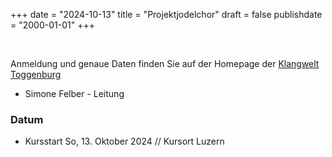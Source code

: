 ﻿+++
date = "2024-10-13"
title = "Projektjodelchor"
draft = false
publishdate = "2000-01-01"
+++

<br>

Anmeldung und genaue Daten finden Sie auf der Homepage der [Klangwelt Toggenburg](https://shop.e-guma.ch/klangwelt/de/events/jodel-projektchor-luzern-kurs-24-061-2406334)

* Simone Felber - Leitung

### Datum

* Kursstart So, 13. Oktober 2024  // Kursort Luzern
